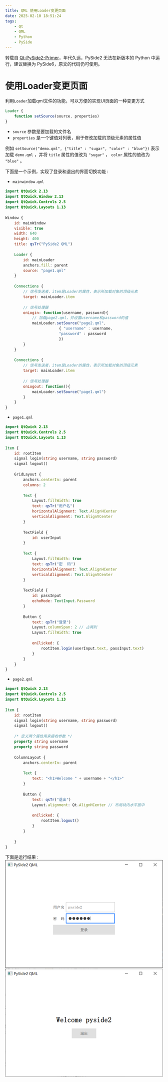 ```yaml
---
title: QML 使用Loader变更页面
date: 2025-02-10 18:51:24
tags:
    - Qt
    - QML
    - Python
    - PySide
---
```


转载自 [Qt-PySide2-Primer](https://github.com/hubenchang0515/Qt-PySide2-Primer/blob/master/note/qml/10.loader_and_page.md)，年代久远，PySide2 无法在新版本的 Python 中运行，建议替换为 PySide6，原文的代码仍可使用。

# 使用Loader变更页面
利用`Loader`加载qml文件的功能，可以方便的实现UI页面的一种变更方式

```QML
Loader {
    function setSource(source, properties)
}
```
* `source` 参数是要加载的文件名
* `properties` 是一个键值对列表，用于修改加载的顶级元素的属性值

例如 `setSource("demo.qml", {"title" : "sugar", "color" : "blue"})` 表示加载 `demo.qml` ，并将 `title` 属性的值改为 `"sugar"` ， `color` 属性的值改为 `"blue"` 。

下面是一个示例，实现了登录和退出的界面切换功能 :  

* `mainwindow.qml`  

```QML
import QtQuick 2.13
import QtQuick.Window 2.13
import QtQuick.Controls 2.5
import QtQuick.Layouts 1.13

Window {
    id: mainWindow
    visible: true
    width: 640
    height: 400
    title: qsTr("PySide2 QML")

    Loader {
        id: mainLoader
        anchors.fill: parent
        source: "page1.qml"
    }

    Connections {
        // 信号发送者，item是Loader的属性，表示所加载对象的顶级元素
        target: mainLoader.item 

        // 信号处理器
        onLogin: function(username, password){
            // 加载page2.qml，并设置username和password的值
            mainLoader.setSource("page2.qml",
                        { "username" : username,
                        "password" : password
                        })
        }
    }

    Connections {
        // 信号发送者，item是Loader的属性，表示所加载对象的顶级元素
        target: mainLoader.item 

        // 信号处理器
        onLogout: function(){
            mainLoader.setSource("page1.qml")
        }
    }
}
```

* `page1.qml`

```QML
import QtQuick 2.13
import QtQuick.Controls 2.5
import QtQuick.Layouts 1.13

Item {
    id: rootItem
    signal login(string username, string password)
    signal logout()

    GridLayout {
        anchors.centerIn: parent
        columns: 2

        Text {
            Layout.fillWidth: true
            text: qsTr("用户名")
            horizontalAlignment: Text.AlignHCenter
            verticalAlignment: Text.AlignVCenter
        }

        TextField {
            id: userInput
        }

        Text {
            Layout.fillWidth: true
            text: qsTr("密  码")
            horizontalAlignment: Text.AlignHCenter
            verticalAlignment: Text.AlignVCenter
        }

        TextField {
            id: passInput
            echoMode: TextInput.Password
        }

        Button {
            text: qsTr("登录")
            Layout.columnSpan: 2 // 占两列
            Layout.fillWidth: true

            onClicked: {
                rootItem.login(userInput.text, passInput.text)
            }
        }
    }
}
```

* `page2.qml`  

```QML
import QtQuick 2.13
import QtQuick.Controls 2.5
import QtQuick.Layouts 1.13

Item {
    id: rootItem
    signal login(string username, string password)
    signal logout()

    /* 定义两个属性用来接收参数 */
    property string username
    property string password

    ColumnLayout {
        anchors.centerIn: parent
    
        Text {
            text: "<h1>Welcome " + username + "</h1>"
        }

        Button {
            text: qsTr("退出")
            Layout.alignment: Qt.AlignHCenter // 布局块内水平居中

            onClicked: {
                rootItem.logout()
            }
        }

    }
}
```

下面是运行结果 :  
![login](https://github.com/hubenchang0515/Qt-PySide2-Primer/raw/master//image/qml/10.loader_and_page/login.png)  
![welcome](https://github.com/hubenchang0515/Qt-PySide2-Primer/raw/master//image/qml/10.loader_and_page/welcome.png)  